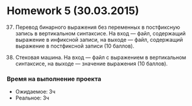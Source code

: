 ﻿Homework 5 (30.03.2015)
=======================

37) Перевод бинарного выражения без переменных в постфиксную запись в вертикальном синтаксисе. На вход — файл, содержащий выражение в инфиксной записи, на выходе — файл, содержащий выражение в постфиксной записи (10 баллов).

38) Стековая машина. На вход — файл с выражением в вертикальном синтаксисе, на выходе — значение выражения (10 баллов).

### Время на выполнение проекта
* Ожидаемое: 3ч
* Реальное: 3ч
